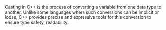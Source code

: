 Casting in C++ is the process of converting a variable from one data type to another.
Unlike some languages where such conversions can be implicit or loose, C++ provides precise and expressive tools for this conversion to ensure type safety, readability.

